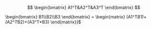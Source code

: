 
$$
\begin{bmatrix}
A1^T&A2^T&A3^T
\end{bmatrix}
$$

 
\begin{bmatrix}
B1\\\\B2\\\\B3
\end{bmatrix}  = 
\begin{matrix}
(A1^T*B1)+(A2^T*B2)+(A3^T*B3)
\end{matrix}}$
